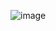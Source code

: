 ![image](https://user-images.githubusercontent.com/117038006/211865418-53e1c39e-f7f6-4915-a019-b1a7e0b7ebc9.png)
